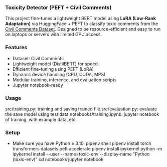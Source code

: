 ### Toxicity Detector (PEFT + Civil Comments)

This project fine-tunes a lightweight BERT model using **LoRA (Low-Rank Adaptation)** via HuggingFace + PEFT to classify toxic comments from the [Civil Comments Dataset](https://huggingface.co/datasets/civil_comments). Designed to be resource-efficient and easy to run on laptops or servers with limited GPU access.


### Features

- Dataset: Civil Comments
- Lightweight model (DistilBERT) for speed
- Efficient fine-tuning using PEFT (LoRA)
- Dynamic device handling (CPU, CUDA, MPS)
- Modular training, inference, and evaluation scripts
- Jupyter notebook-ready

### Usage

src/training.py: training and saving trained file
src/evaluation.py: evaluate the save model using test data
notebooks/training.ipynb: jupyter notebook of training, with example data, etc.

### Setup

- Make sure you have Python ≥ 3.10.
pipenv shell
pipenv install torch transformers datasets peft accelerate
pipenv install ipykernel
python -m ipykernel install --user --name=toxic-env --display-name "Python (toxic-env)"
cd notebooks
jupyter notebook

